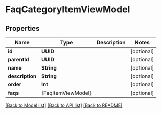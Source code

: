 # FaqCategoryItemViewModel

## Properties
Name | Type | Description | Notes
------------ | ------------- | ------------- | -------------
**id** | **UUID** |  | [optional] 
**parentId** | **UUID** |  | [optional] 
**name** | **String** |  | [optional] 
**description** | **String** |  | [optional] 
**order** | **Int** |  | [optional] 
**faqs** | [FaqItemViewModel] |  | [optional] 

[[Back to Model list]](../README.md#documentation-for-models) [[Back to API list]](../README.md#documentation-for-api-endpoints) [[Back to README]](../README.md)


